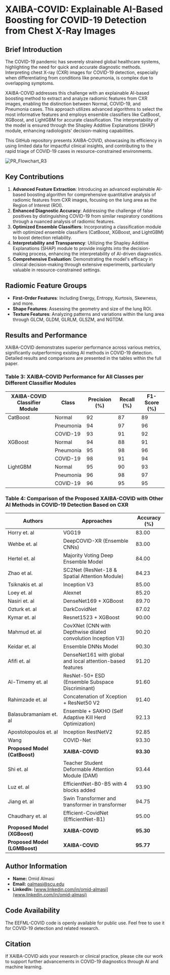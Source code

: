 # XAIBA-COVID: Explainable AI-Based Boosting for COVID-19 Detection from Chest X-Ray Images

## Brief Introduction

The COVID-19 pandemic has severely strained global healthcare systems, highlighting the need for quick and accurate diagnostic methods. Interpreting chest X-ray (CXR) images for COVID-19 detection, especially when differentiating from conditions like pneumonia, is complex due to overlapping symptoms.

XAIBA-COVID addresses this challenge with an explainable AI-based boosting method to extract and analyze radiomic features from CXR images, enabling the distinction between Normal, COVID-19, and Pneumonia cases. This approach utilizes advanced algorithms to select the most informative features and employs ensemble classifiers like CatBoost, XGBoost, and LightGBM for accurate classification. The interpretability of the model is ensured through the Shapley Additive Explanations (SHAP) module, enhancing radiologists' decision-making capabilities.

This GitHub repository presents XAIBA-COVID, showcasing its efficiency in using limited data for impactful clinical insights, and contributing to the rapid triage of COVID-19 cases in resource-constrained environments.

![PR_Flowchart_R3](https://github.com/DIMOMID/XAIBA-COVID/assets/96596774/2a6d016c-3321-4c70-97c0-c33f4407fa78)

## Key Contributions

1. **Advanced Feature Extraction**: Introducing an advanced explainable AI-based boosting algorithm for comprehensive quantitative analysis of radiomic features from CXR images, focusing on the lung area as the Region of Interest (ROI).
2. **Enhanced Diagnostic Accuracy**: Addressing the challenge of false positives by distinguishing COVID-19 from similar respiratory conditions through a nuanced analysis of radiomic features.
3. **Optimized Ensemble Classifiers**: Incorporating a classification module with optimized ensemble classifiers (CatBoost, XGBoost, and LightGBM) to boost detection reliability.
4. **Interpretability and Transparency**: Utilizing the Shapley Additive Explanations (SHAP) module to provide insights into the decision-making process, enhancing the interpretability of AI-driven diagnostics.
5. **Comprehensive Evaluation**: Demonstrating the model's efficacy in clinical decision-making through extensive experiments, particularly valuable in resource-constrained settings.

## Radiomic Feature Groups

- **First-Order Features**: Including Energy, Entropy, Kurtosis, Skewness, and more.
- **Shape Features**: Assessing the geometry and size of the lung ROI.
- **Texture Features**: Analyzing patterns and variations within the lung area through GLCM, GLDM, GLRLM, GLSZM, and NGTDM.

## Results and Performance

XAIBA-COVID demonstrates superior performance across various metrics, significantly outperforming existing AI methods in COVID-19 detection. Detailed results and comparisons are presented in the tables within the full paper.

### Table 3: XAIBA-COVID Performance for All Classes per Different Classifier Modules

| XAIBA-COVID Classifier Module | Class     | Precision (%) | Recall (%) | F1-Score (%) |
|-------------------------------|-----------|---------------|------------|--------------|
| CatBoost                      | Normal    | 92            | 87         | 89           |
|                               | Pneumonia | 94            | 97         | 96           |
|                               | COVID-19  | 93            | 91         | 92           |
| XGBoost                       | Normal    | 94            | 88         | 91           |
|                               | Pneumonia | 95            | 98         | 96           |
|                               | COVID-19  | 98            | 91         | 94           |
| LightGBM                      | Normal    | 95            | 90         | 93           |
|                               | Pneumonia | 96            | 98         | 97           |
|                               | COVID-19  | 96            | 95         | 95           |

### Table 4: Comparison of the Proposed XAIBA-COVID with Other AI Methods in COVID-19 Detection Based on CXR

| Authors                    | Approaches                                            | Accuracy (%) |
|----------------------------|-------------------------------------------------------|--------------|
| Horry et. al               | VGG19                                                 | 83.00        |
| Wehbe et. al               | DeepCOVID-XR (Ensemble CNNs)                          | 83.00        |
| Hertel et. al              | Majority Voting Deep Ensemble Model                   | 84.00        |
| Zhao et al.                | SC2Net (ResNet-18 & Spatial Attention Module)         | 84.23        |
| Tsiknakis et. al           | Inception V3                                          | 85.00        |
| Loey et. al                | Alexnet                                               | 85.20        |
| Nasiri et. al              | DenseNet169 + XGBoost                                 | 89.70        |
| Ozturk et. al              | DarkCovidNet                                          | 87.02        |
| Kymar et. al               | Resnet1523 + XGBoost                                  | 90.00        |
| Mahmud et. al              | CovXNet (CNN with Depthwise dilated convolution Inception V3) | 90.20 |
| Keidar et. al              | Ensemble DNNs Model                                   | 90.30        |
| Afifi et. al               | DenseNet161 with global and local attention-based features | 91.20 |
| Al-Timemy et. al           | ResNet-50+ ESD (Ensemble Subspace Discriminant)       | 91.60        |
| Rahimzade et. al           | Concatenation of Xception + ResNet50 V2               | 91.40        |
| Balasubramaniam et. al     | Ensemble + SAKHO (Self Adaptive Kill Herd Optimization) | 92.13 |
| Apostolopoulos et. al      | Inception RestNetV2                                   | 92.85        |
| Wang                       | COVID-Net                                             | 93.30        |
| **Proposed Model (CatBoost)**  | **XAIBA-COVID**                                           | **93.30**        |
| Shi et. al                 | Teacher Student Deformable Attention Module (DAM)     | 93.44        |
| Luz et. al                 | EfficientNet-B0-B5 with 4 blocks added                | 93.90        |
| Jiang et. al               | Swin Transformer and transformer in transformer       | 94.75        |
| Chaudhary et. al           | Efficient-CovidNet (EfficientNet-B1)                  | 95.00        |
| **Proposed Model (XGBoost)**   | **XAIBA-COVID**                                           | **95.30**        |
| **Proposed Model (LGMBoost)**  | **XAIBA-COVID**                                           | **95.77**        |

## Author Information

- **Name:** Omid Almasi
- **Email:** oalmasi@scu.edu
- **LinkedIn:** [www.linkedin.com/in/omid-almasi](www.linkedin.com/in/omid-almasi)

## Code Availability

The EEFML-COVID code is openly available for public use. Feel free to use it for COVID-19 detection and related research.

## Citation

If XAIBA-COVID aids your research or clinical practice, please cite our work to support further advancements in COVID-19 diagnostics through AI and machine learning.

